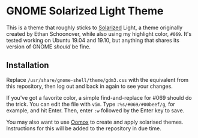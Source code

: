 # GNOME Solarized Light Theme

This is a theme that roughly sticks to [Solarized](https://ethanschoonover.com/solarized/) Light, a theme originally created by Ethan Schoonover, while also using my highlight color, `#069`. It's tested working on Ubuntu 19.04 and 19.10, but anything that shares its version of GNOME *should* be fine.

## Installation

Replace `/usr/share/gnome-shell/theme/gdm3.css` with the equivalent from this repository, then log out and back in again to see your changes.

If you've got a favorite color, a simple find-and-replace for #069 should do the trick. You can edit the file with `vim`. Type `:%s/#069/#00beef/g`, for example, and hit Enter. Then, enter `:w` followed by the Enter key to save.

You may also want to use [Oomox](https://github.com/themix-project/oomox) to create and apply solarised themes. Instructions for this will be added to the repository in due time.
